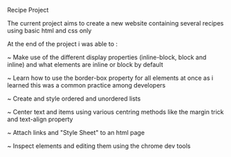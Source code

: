 Recipe Project

The current project aims to create a new website containing several recipes
using basic html and css only

At the end of the project i was able to :

~ Make use of the different display properties (inline-block, block and inline) and what elements are inline or block by default

~ Learn how to use the border-box property for all elements at once as i learned this was a common practice among developers

~ Create and style ordered and unordered lists

~ Center text and items using various centring methods like the margin trick and text-align property

~ Attach links and "Style Sheet" to an html page

~ Inspect elements and editing them using the chrome dev tools
